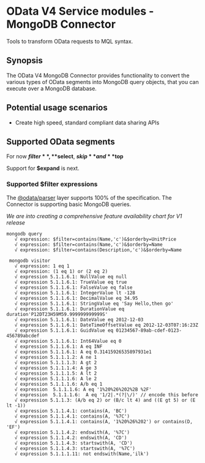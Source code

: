 # OData V4 Service modules - MongoDB Connector 

Tools to transform OData requests to MQL syntax.

## Synopsis
The OData V4 MongoDB Connector provides functionality to convert the various types of OData segments
into MongoDB query objects, that you can execute over a MongoDB database.

## Potential usage scenarios

- Create high speed, standard compliant data sharing APIs

## Supported OData segments

For now **$filter**, **$select**, **$skip** and **$top**

Support for **$expand** is next.

### Supported $filter expressions

The [@odata/parser](https://github.com/Soontao/odata-v4-parser) layer supports 100% of the specification.
The Connector is supporting basic MongoDB queries.

*We are into creating a comprehensive feature availability chart for V1 release*

    mongodb query
       √ expression: $filter=contains(Name,'c')&$orderby=UnitPrice
       √ expression: $filter=contains(Name,'c')&$orderby=Name
       √ expression: $filter=contains(Description,'c')&$orderby=Name
   
     mongodb visitor
       √ expression: 1 eq 1
       √ expression: (1 eq 1) or (2 eq 2)
       √ expression 5.1.1.6.1: NullValue eq null
       √ expression 5.1.1.6.1: TrueValue eq true
       √ expression 5.1.1.6.1: FalseValue eq false
       √ expression 5.1.1.6.1: IntegerValue lt -128
       √ expression 5.1.1.6.1: DecimalValue eq 34.95
       √ expression 5.1.1.6.1: StringValue eq 'Say Hello,then go'
       √ expression 5.1.1.6.1: DurationValue eq duration'P12DT23H59M59.999999999999S'
       √ expression 5.1.1.6.1: DateValue eq 2012-12-03
       √ expression 5.1.1.6.1: DateTimeOffsetValue eq 2012-12-03T07:16:23Z
       √ expression 5.1.1.6.1: GuidValue eq 01234567-89ab-cdef-0123-456789abcdef
       √ expression 5.1.1.6.1: Int64Value eq 0
       √ expression 5.1.1.6.1: A eq INF
       √ expression 5.1.1.6.1: A eq 0.31415926535897931e1
       √ expression 5.1.1.1.2: A ne 1
       √ expression 5.1.1.1.3: A gt 2
       √ expression 5.1.1.1.4: A ge 3
       √ expression 5.1.1.1.5: A lt 2
       √ expression 5.1.1.1.6: A le 2
       √ expression 5.1.1.1.6: A/b eq 1
       √ expression  5.1.1.1.6: A eq '1%20%26%202%2B %2F'
       √ expression  5.1.1.1.6:  A eq '1/2|.*(?|\/)' // encode this before
       √ expression 5.1.1.3: (A/b eq 2) or (B/c lt 4) and ((E gt 5) or (E lt -1))
       √ expression 5.1.1.4.1: contains(A, 'BC')
       √ expression 5.1.1.4.1: contains(A, '%7C')
       √ expression 5.1.1.4.1: contains(A, '1%20%26%202') or contains(D, 'EF')
       √ expression 5.1.1.4.2: endswith(A, '%7C')
       √ expression 5.1.1.4.2: endswith(A, 'CD')
       √ expression 5.1.1.4.3: startswith(A, 'CD')
       √ expression 5.1.1.4.3: startswith(A, '%7C')
       √ expression 5.1.1.1.11: not endswith(Name,'ilk')

